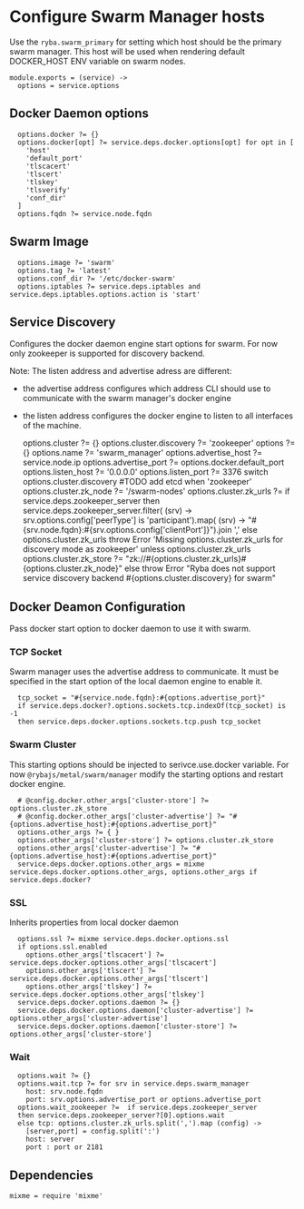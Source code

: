 
# Configure Swarm Manager hosts

Use the `ryba.swarm_primary` for setting which host should be the primary swarm manager.
This host will be used when rendering default DOCKER_HOST ENV variable on swarm nodes.

    module.exports = (service) ->
      options = service.options

## Docker Daemon options
      
      options.docker ?= {}
      options.docker[opt] ?= service.deps.docker.options[opt] for opt in [
        'host'
        'default_port'
        'tlscacert'
        'tlscert'
        'tlskey'
        'tlsverify'
        'conf_dir'
      ]
      options.fqdn ?= service.node.fqdn

## Swarm Image

      options.image ?= 'swarm'
      options.tag ?= 'latest'
      options.conf_dir ?= '/etc/docker-swarm'
      options.iptables ?= service.deps.iptables and service.deps.iptables.options.action is 'start'

## Service Discovery

Configures the docker daemon engine start options for swarm.
For now only zookeeper is supported for discovery backend.

Note: The listen address and advertise adress are different:
  - the advertise address configures which address CLI should use to communicate
with the swarm manager's docker engine
  - the listen address configures the docker engine to listen to all interfaces of the machine.

      options.cluster ?= {}
      options.cluster.discovery ?= 'zookeeper'
      options ?= {}
      options.name ?= 'swarm_manager'
      options.advertise_host ?= service.node.ip
      options.advertise_port ?= options.docker.default_port
      options.listen_host ?= '0.0.0.0'
      options.listen_port ?= 3376
      switch options.cluster.discovery
        #TODO add etcd
        when 'zookeeper'
          options.cluster.zk_node ?= '/swarm-nodes'
          options.cluster.zk_urls ?= if service.deps.zookeeper_server
          then service.deps.zookeeper_server.filter( (srv) -> srv.options.config['peerType'] is 'participant').map( (srv) -> "#{srv.node.fqdn}:#{srv.options.config['clientPort']}").join ','
          else options.cluster.zk_urls
          throw Error 'Missing options.cluster.zk_urls for discovery mode as zookeeper' unless options.cluster.zk_urls
          options.cluster.zk_store ?= "zk://#{options.cluster.zk_urls}#{options.cluster.zk_node}"
        else
          throw Error "Ryba does not support service discovery backend #{options.cluster.discovery} for swarm"

## Docker Deamon Configuration

Pass docker start option to docker daemon to use it with swarm.

### TCP Socket

Swarm manager uses the advertise address to communicate. It must be specified
in the start option of the local daemon engine to enable it.

      tcp_socket = "#{service.node.fqdn}:#{options.advertise_port}"
      if service.deps.docker?.options.sockets.tcp.indexOf(tcp_socket) is -1
      then service.deps.docker.options.sockets.tcp.push tcp_socket

### Swarm Cluster

This starting options should be injected to serivce.use.docker variable. For now 
`@rybajs/metal/swarm/manager` modify the starting options and restart docker engine.

      # @config.docker.other_args['cluster-store'] ?= options.cluster.zk_store
      # @config.docker.other_args['cluster-advertise'] ?= "#{options.advertise_host}:#{options.advertise_port}"
      options.other_args ?= { }
      options.other_args['cluster-store'] ?= options.cluster.zk_store
      options.other_args['cluster-advertise'] ?= "#{options.advertise_host}:#{options.advertise_port}"
      service.deps.docker.options.other_args = mixme service.deps.docker.options.other_args, options.other_args if service.deps.docker?

### SSL
Inherits properties from local docker daemon
      
      options.ssl ?= mixme service.deps.docker.options.ssl
      if options.ssl.enabled
        options.other_args['tlscacert'] ?= service.deps.docker.options.other_args['tlscacert']
        options.other_args['tlscert'] ?= service.deps.docker.options.other_args['tlscert']
        options.other_args['tlskey'] ?= service.deps.docker.options.other_args['tlskey']
      service.deps.docker.options.daemon ?= {}
      service.deps.docker.options.daemon['cluster-advertise'] ?= options.other_args['cluster-advertise']
      service.deps.docker.options.daemon['cluster-store'] ?= options.other_args['cluster-store']

### Wait

      options.wait ?= {}
      options.wait.tcp ?= for srv in service.deps.swarm_manager
        host: srv.node.fqdn
        port: srv.options.advertise_port or options.advertise_port
      options.wait_zookeeper ?=  if service.deps.zookeeper_server
      then service.deps.zookeeper_server?[0].options.wait
      else tcp: options.cluster.zk_urls.split(',').map (config) ->
        [server,port] = config.split(':')
        host: server
        port : port or 2181

## Dependencies

    mixme = require 'mixme'
